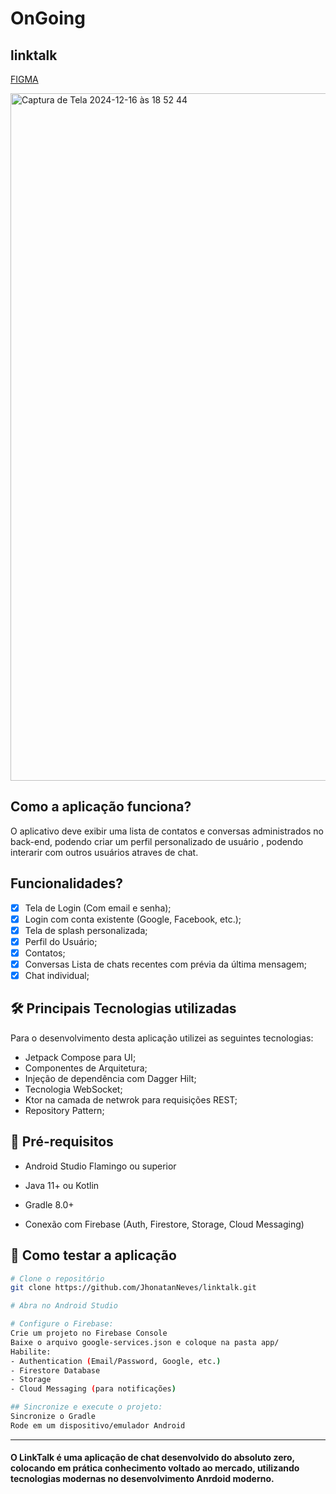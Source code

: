 # OnGoing
## linktalk

[FIGMA](https://www.figma.com/design/39yq2GG79kH2MFSRVnlhrb/LinkTalk-Project?t=dwGhGdt52pQXon4Z-0)

<img width="1100" alt="Captura de Tela 2024-12-16 às 18 52 44" src="https://github.com/user-attachments/assets/f98e4d8b-78b4-4934-813d-39f46f2646ef" />

## Como a aplicação funciona?
O aplicativo deve exibir uma lista de contatos e conversas administrados no back-end, podendo criar um perfil personalizado de usuário , podendo interarir com outros usuários atraves de chat.

## Funcionalidades?

- [x] Tela de Login (Com email e senha);
- [x] Login com conta existente (Google, Facebook, etc.);
- [x] Tela de splash personalizada;
- [x] Perfil do Usuário;
- [x] Contatos;
- [x] Conversas Lista de chats recentes com prévia da última mensagem;
- [x] Chat individual;

## 🛠 Principais Tecnologias utilizadas

Para o desenvolvimento desta aplicação utilizei as seguintes tecnologias:

- Jetpack Compose para UI;
- Componentes de Arquitetura;
- Injeção de dependência com Dagger Hilt;
- Tecnologia WebSocket;
- Ktor na camada de netwrok para requisições REST;
- Repository Pattern;

## 🚀 Pré-requisitos
- Android Studio Flamingo ou superior

- Java 11+ ou Kotlin
- Gradle 8.0+
- Conexão com Firebase (Auth, Firestore, Storage, Cloud Messaging)

## 🚀 Como testar a aplicação

```bash
# Clone o repositório
git clone https://github.com/JhonatanNeves/linktalk.git

# Abra no Android Studio

# Configure o Firebase:
Crie um projeto no Firebase Console
Baixe o arquivo google-services.json e coloque na pasta app/
Habilite:
- Authentication (Email/Password, Google, etc.)
- Firestore Database
- Storage
- Cloud Messaging (para notificações)

## Sincronize e execute o projeto:
Sincronize o Gradle
Rode em um dispositivo/emulador Android
```
---

#### O LinkTalk é uma aplicação de chat desenvolvido do absoluto zero, colocando em prática conhecimento voltado ao mercado, utilizando tecnologias modernas no desenvolvimento Anrdoid moderno.
